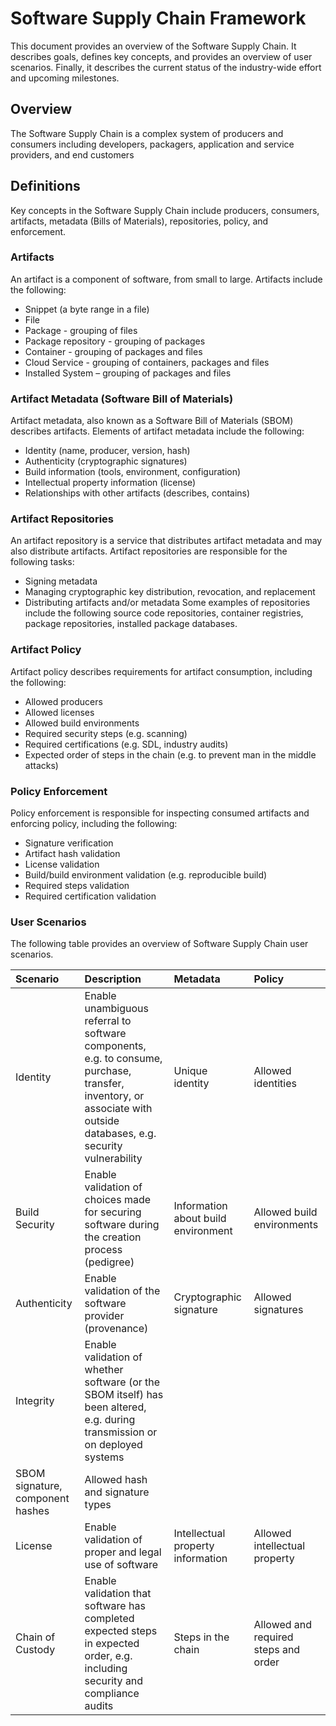 # Software Supply Chain Framework

This document provides an overview of the Software Supply Chain. It describes goals, defines key concepts, and provides an overview of user scenarios. Finally, it describes the current status of the industry-wide effort and upcoming milestones.

## Overview

The Software Supply Chain is a complex system of producers and consumers including developers, packagers, application and service providers, and end customers

## Definitions
Key concepts in the Software Supply Chain include producers, consumers, artifacts, metadata (Bills of Materials), repositories, policy, and enforcement.
 
### Artifacts

An artifact is a component of software, from small to large. Artifacts include the following:
* Snippet (a byte range in a file)
* File
* Package - grouping of files
* Package repository - grouping of packages
* Container - grouping of packages and files
* Cloud Service - grouping of containers, packages and files
* Installed System – grouping of packages and files

### Artifact Metadata (Software Bill of Materials)
Artifact metadata, also known as a Software Bill of Materials (SBOM) describes artifacts. Elements of artifact metadata include the following:
*	Identity (name, producer, version, hash)
*	Authenticity (cryptographic signatures)
*	Build information (tools, environment, configuration)
*	Intellectual property information (license)
*	Relationships with other artifacts (describes, contains)

### Artifact Repositories
An artifact repository is a service that distributes artifact metadata and may also distribute artifacts. Artifact repositories are responsible for the following tasks:
*	Signing metadata
*	Managing cryptographic key distribution, revocation, and replacement
*	Distributing artifacts and/or metadata
Some examples of repositories include the following source code repositories, container registries, package repositories, installed package databases.

### Artifact Policy
Artifact policy describes requirements for artifact consumption, including the following:
*	Allowed producers
*	Allowed licenses
*	Allowed build environments
*	Required security steps (e.g. scanning)
*	Required certifications (e.g. SDL, industry audits)
*	Expected order of steps in the chain (e.g. to prevent man in the middle attacks)

### Policy Enforcement
Policy enforcement is responsible for inspecting consumed artifacts and enforcing policy, including the following:
*	Signature verification
*	Artifact hash validation
*	License validation
*	Build/build environment validation (e.g. reproducible build)
*	Required steps validation
*	Required certification validation

### User Scenarios

The following table provides an overview of Software Supply Chain user scenarios.


| Scenario       | Description  | Metadata      | Policy |
| :------------- | :---------- | :----------- | :--------- |
|  Identity | Enable unambiguous referral to software components, e.g. to consume, purchase, transfer, inventory, or associate with outside databases, e.g. security vulnerability | Unique identity | Allowed identities |
|Build Security|Enable validation of choices made for securing software during the creation process (pedigree)|Information about build environment|Allowed build environments|
|Authenticity|Enable validation of the software provider (provenance)|Cryptographic signature|Allowed signatures|
|Integrity|Enable validation of whether software (or the SBOM itself) has been altered, e.g. during transmission or on deployed systems|
SBOM signature, component hashes|Allowed hash and signature types|
|License|Enable validation of proper and legal use of software|Intellectual property information|Allowed intellectual property|
|Chain of Custody|Enable validation that software has completed expected steps in expected order, e.g. including security and compliance audits|Steps in the chain|Allowed and required steps and order|


[//]: # 'Additional user scenarios can be found in the user scenarios folder.'
